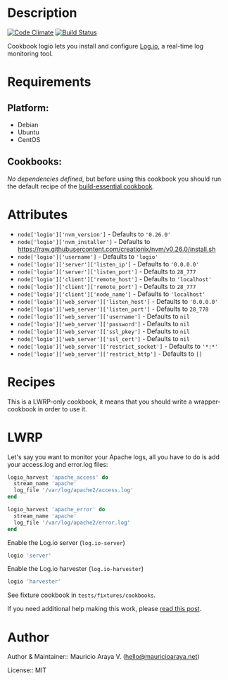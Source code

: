 # Description

[![Code Climate](https://codeclimate.com/github/CRDevOps/logio-cookbook/badges/gpa.svg)](https://codeclimate.com/github/CRDevOps/logio-cookbook)
[![Build Status](https://travis-ci.org/CRDevOps/logio-cookbook.svg?branch=master)](https://travis-ci.org/CRDevOps/logio-cookbook)

Cookbook logio lets you install and configure [Log.io](http://logio.org/), a real-time log monitoring tool.

# Requirements

## Platform:

* Debian
* Ubuntu
* CentOS



## Cookbooks:

*No dependencies defined*, but before using this cookbook you should run the default recipe of the [build-essential cookbook](https://supermarket.chef.io/cookbooks/build-essential).

# Attributes

* `node['logio']['nvm_version']` - Defaults to `'0.26.0'`
* `node['logio']['nvm_installer']` - Defaults to https://raw.githubusercontent.com/creationix/nvm/v0.26.0/install.sh
* `node['logio']['username']` - Defaults to `'logio'`
* `node['logio']['server']['listen_ip']` - Defaults to `'0.0.0.0'`
* `node['logio']['server']['listen_port']` - Defaults to `28_777`
* `node['logio']['client']['remote_host']` - Defaults to `'localhost'`
* `node['logio']['client']['remote_port']` - Defaults to `28_777`
* `node['logio']['client']['node_name']` - Defaults to `'localhost'`
* `node['logio']['web_server']['listen_host']` - Defaults to `'0.0.0.0'`
* `node['logio']['web_server']['listen_port']` - Defaults to `28_778`
* `node['logio']['web_server']['username']` - Defaults to `nil`
* `node['logio']['web_server']['password']` - Defaults to `nil`
* `node['logio']['web_server']['ssl_pkey']` - Defaults to `nil`
* `node['logio']['web_server']['ssl_cert']` - Defaults to `nil`
* `node['logio']['web_server']['restrict_socket']` - Defaults to `'*:*'`
* `node['logio']['web_server']['restrict_http']` - Defaults to `[]`


# Recipes

This is a LWRP-only cookbook, it means that you should write a wrapper-cookbook in order to use it.

# LWRP

Let's say you want to monitor your Apache logs, all you have to do is add your access.log and error.log files:

```ruby
logio_harvest 'apache_access' do
  stream_name 'apache'
  log_file '/var/log/apache2/access.log'
end
```

```ruby
logio_harvest 'apache_error' do
  stream_name 'apache'
  log_file '/var/log/apache2/error.log'
end
```

Enable the Log.io server (`log.io-server`)

```ruby
logio 'server'
```

Enable the Log.io harvester (`log.io-harvester`)

```ruby
logio 'harvester'
```

See fixture cookbook in `tests/fixtures/cookbooks`.

If you need additional help making this work, please [read this post](http://mauricioaraya.net/).

# Author

Author & Maintainer:: Mauricio Araya V. (<hello@mauricioaraya.net>)

License:: MIT
